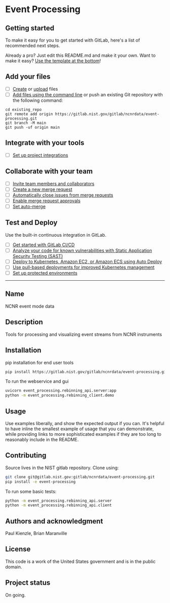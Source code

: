 # Event Processing



## Getting started

To make it easy for you to get started with GitLab, here's a list of recommended next steps.

Already a pro? Just edit this README.md and make it your own. Want to make it easy? [Use the template at the bottom](#editing-this-readme)!

## Add your files

- [ ] [Create](https://docs.gitlab.com/ee/user/project/repository/web_editor.html#create-a-file) or [upload](https://docs.gitlab.com/ee/user/project/repository/web_editor.html#upload-a-file) files
- [ ] [Add files using the command line](https://docs.gitlab.com/ee/gitlab-basics/add-file.html#add-a-file-using-the-command-line) or push an existing Git repository with the following command:

```
cd existing_repo
git remote add origin https://gitlab.nist.gov/gitlab/ncnrdata/event-processing.git
git branch -M main
git push -uf origin main
```

## Integrate with your tools

- [ ] [Set up project integrations](https://gitlab.nist.gov/gitlab/ncnrdata/event-processing/-/settings/integrations)

## Collaborate with your team

- [ ] [Invite team members and collaborators](https://docs.gitlab.com/ee/user/project/members/)
- [ ] [Create a new merge request](https://docs.gitlab.com/ee/user/project/merge_requests/creating_merge_requests.html)
- [ ] [Automatically close issues from merge requests](https://docs.gitlab.com/ee/user/project/issues/managing_issues.html#closing-issues-automatically)
- [ ] [Enable merge request approvals](https://docs.gitlab.com/ee/user/project/merge_requests/approvals/)
- [ ] [Set auto-merge](https://docs.gitlab.com/ee/user/project/merge_requests/merge_when_pipeline_succeeds.html)

## Test and Deploy

Use the built-in continuous integration in GitLab.

- [ ] [Get started with GitLab CI/CD](https://docs.gitlab.com/ee/ci/quick_start/index.html)
- [ ] [Analyze your code for known vulnerabilities with Static Application Security Testing (SAST)](https://docs.gitlab.com/ee/user/application_security/sast/)
- [ ] [Deploy to Kubernetes, Amazon EC2, or Amazon ECS using Auto Deploy](https://docs.gitlab.com/ee/topics/autodevops/requirements.html)
- [ ] [Use pull-based deployments for improved Kubernetes management](https://docs.gitlab.com/ee/user/clusters/agent/)
- [ ] [Set up protected environments](https://docs.gitlab.com/ee/ci/environments/protected_environments.html)

***

## Name
NCNR event mode data

## Description
Tools for processing and visualizing event streams from NCNR instruments

## Installation

pip installation for end user tools
```sh
pip install https://gitlab.nist.gov/gitlab/ncnrdata/event-processing.git
```
To run the webservice and gui
```sh
uvicorn event_processing.rebinning_api.server:app
python -m event_processing.rebinning_client.demo
```

## Usage
Use examples liberally, and show the expected output if you can. It's helpful to have inline the smallest example of usage that you can demonstrate, while providing links to more sophisticated examples if they are too long to reasonably include in the README.

## Contributing

Source lives in the NIST gitlab repository. Clone using:
```sh
git clone git@gitlab.nist.gov:gitlab/ncnrdata/event-processing.git
pip install -e event-processing
```
To run some basic tests:
```sh
python -m event_processing.rebinning_api.server
python -m event_processing.rebinning_api.client
```

## Authors and acknowledgment
Paul Kienzle, Brian Maranville

## License
This code is a work of the United States government and is in the public domain.

## Project status
On going.